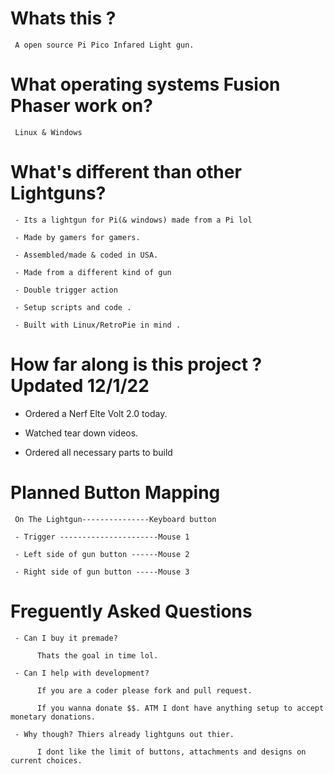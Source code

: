 # Whats this ? 

     A open source Pi Pico Infared Light gun.

# What operating systems Fusion Phaser work on?

     Linux & Windows 
     
     
# What's different than other Lightguns? 
     
     - Its a lightgun for Pi(& windows) made from a Pi lol

     - Made by gamers for gamers.

     - Assembled/made & coded in USA.
     
     - Made from a different kind of gun
     
     - Double trigger action 
     
     - Setup scripts and code .

     - Built with Linux/RetroPie in mind .
     
# How far along is this project ? Updated 12/1/22

- Ordered a Nerf Elte Volt 2.0 today.

- Watched tear down videos.

- Ordered all necessary parts to build

# Planned Button Mapping

     On The Lightgun---------------Keyboard button
     
     - Trigger ----------------------Mouse 1

     - Left side of gun button ------Mouse 2
     
     - Right side of gun button -----Mouse 3
     
     
# Freguently Asked Questions

     - Can I buy it premade?
     
          Thats the goal in time lol.
          
     - Can I help with development?
     
          If you are a coder please fork and pull request. 
          
          If you wanna donate $$. ATM I dont have anything setup to accept monetary donations.
          
     - Why though? Thiers already lightguns out thier.
     
          I dont like the limit of buttons, attachments and designs on current choices.
